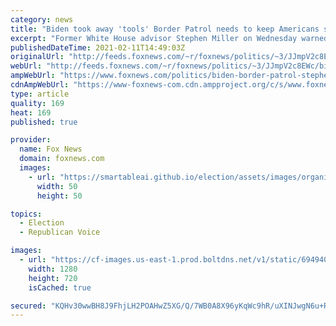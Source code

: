 ```yaml
---
category: news
title: "Biden took away 'tools' Border Patrol needs to keep Americans safe: Stephen Miller"
excerpt: "Former White House advisor Stephen Miller on Wednesday warned that the Biden administration is causing a “self-inflicted” public health crisis at the US-Mexico Border after new policies have allowed potentially COVID-positive migrants into the American population."
publishedDateTime: 2021-02-11T14:49:03Z
originalUrl: "http://feeds.foxnews.com/~r/foxnews/politics/~3/JJmpV2c8EWc/biden-border-patrol-stephen-miller-illegal-immigration"
webUrl: "http://feeds.foxnews.com/~r/foxnews/politics/~3/JJmpV2c8EWc/biden-border-patrol-stephen-miller-illegal-immigration"
ampWebUrl: "https://www.foxnews.com/politics/biden-border-patrol-stephen-miller-illegal-immigration.amp"
cdnAmpWebUrl: "https://www-foxnews-com.cdn.ampproject.org/c/s/www.foxnews.com/politics/biden-border-patrol-stephen-miller-illegal-immigration.amp"
type: article
quality: 169
heat: 169
published: true

provider:
  name: Fox News
  domain: foxnews.com
  images:
    - url: "https://smartableai.github.io/election/assets/images/organizations/foxnews.com-50x50.jpg"
      width: 50
      height: 50

topics:
  - Election
  - Republican Voice

images:
  - url: "https://cf-images.us-east-1.prod.boltdns.net/v1/static/694940094001/fcec3f7e-bf95-42c6-b8db-83449de800b1/2df88edc-1ed4-4a71-a456-6b170859e738/1280x720/match/image.jpg"
    width: 1280
    height: 720
    isCached: true

secured: "KQHv30wwBH8J9FhjLH2POAHwZ5XG/Q/7WB0A8X96yKqWc9hR/uXINJwgN6u+RntjegXXruIqfo34BN5uvTwz9RfwladWDDddHWkgnQy0t5YJJ3py4DhpGgOSetBhT/fYgO48+lhRtZW+flJ3orUyOTpRQat3uP/rcSY0PtDxIdxKx37tVWKpiJdcW2H6Y2vZOvUJConrcO1bk9rt/gr6BYeo2TkrhQmTGE5MFbrAk55SxygGPuu45ZbnML2xkk130ITVHRka4dGOQiTfU4ipIHOAWQFRE5QJ9fOO2TQelUX5r3vPyiz0Bz2yb9ay5xpuz9+S36P3W2I//HW8c8MQiVt5jGDNvaph1F5ogrIpddQ=;+IIkq3PrKKfaqXVy1JxbdQ=="
---
```


